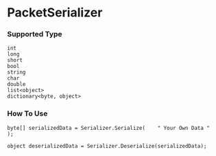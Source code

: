 # PacketSerializer

### Supported Type

```
int
long
short
bool
string
char
double 
list<object>
dictionary<byte, object>
```


### How To Use

```
byte[] serializedData = Serializer.Serialize(    " Your Own Data "   );

object deserializedData = Serializer.Deserialize(serializedData);

```

